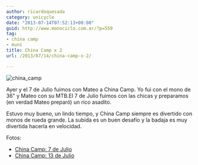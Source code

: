 ```yaml
---
author: ricardoquesada
category: unicycle
date: "2013-07-14T07:52:13+00:00"
guid: http://www.monociclo.com.ar/?p=550
tag:
- china camp
- muni
title: China Camp x 2
url: /2013/07/14/china-camp-x-2/

---
```


![china_camp](/images/2013_07_14_china_camp.jpeg)

Ayer y el 7 de Julio fuimos con Mateo a China Camp. Yo fui con el mono de 36" y
Mateo con su MTB.El 7 de Julio fuimos con las chicas y preparamos (en verdad
Mateo preparó) un rico asadito.

Estuvo muy bueno, un lindo tiempo, y China Camp siempre es divertido con monos
de rueda grande. La subida es un buen desafío y la badaja es muy divertida
hacerla en velocidad.

Fotos:

- [China Camp: 7 de Julio](https://photos.app.goo.gl/oTyNQZpVo9NwJ8sx7)
- [China Camp: 13 de Julio](https://photos.app.goo.gl/8D7AE48SXrUrfpFx9)
